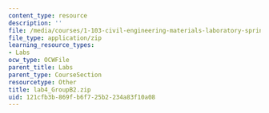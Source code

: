 ```yaml
---
content_type: resource
description: ''
file: /media/courses/1-103-civil-engineering-materials-laboratory-spring-2004/121cfb3b869fb6f725b2234a83f10a08_lab4_GroupB2.zip
file_type: application/zip
learning_resource_types:
- Labs
ocw_type: OCWFile
parent_title: Labs
parent_type: CourseSection
resourcetype: Other
title: lab4_GroupB2.zip
uid: 121cfb3b-869f-b6f7-25b2-234a83f10a08
---
```

